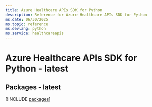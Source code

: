 ```yaml
---
title: Azure Healthcare APIs SDK for Python
description: Reference for Azure Healthcare APIs SDK for Python
ms.date: 06/30/2025
ms.topic: reference
ms.devlang: python
ms.service: healthcareapis
---
```

# Azure Healthcare APIs SDK for Python - latest
## Packages - latest
[!INCLUDE [packages](healthcare-apis-index.md)]